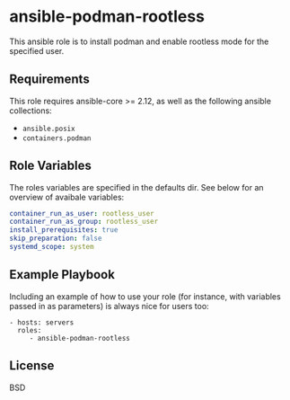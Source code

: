 ansible-podman-rootless
=========

This ansible role is to install podman and enable rootless mode for the specified user.

Requirements
------------

This role requires ansible-core >= 2.12, as well as the following ansible collections:

* `ansible.posix`
* `containers.podman`

Role Variables
--------------

The roles variables are specified in the defaults dir. See below for an overview of avaibale variables:

```yaml
container_run_as_user: rootless_user
container_run_as_group: rootless_user
install_prerequisites: true
skip_preparation: false
systemd_scope: system
```

Example Playbook
----------------

Including an example of how to use your role (for instance, with variables passed in as parameters) is always nice for users too:

    - hosts: servers
      roles:
         - ansible-podman-rootless

License
-------

BSD

